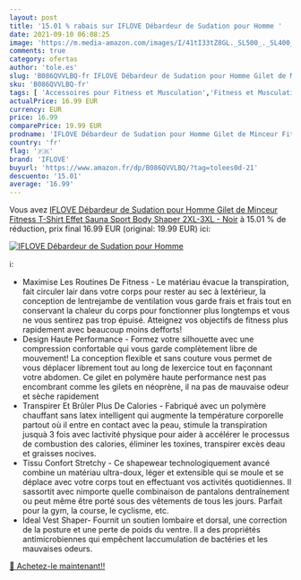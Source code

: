 ```yaml
---
layout: post
title: '15.01 % rabais sur IFLOVE Débardeur de Sudation pour Homme '
date: 2021-09-10 06:08:25
image: 'https://m.media-amazon.com/images/I/41tI33tZ8GL._SL500_._SL400_.jpg'
comments: true
category: ofertas
author: 'tole.es'
slug: 'B086QVVLBQ-fr IFLOVE Débardeur de Sudation pour Homme Gilet de Minceur...'
sku: 'B086QVVLBQ-fr'
tags: [ 'Accessoires pour Fitness et Musculation','Fitness et Musculation','Sports et Loisirs','Vêtements de sudation','iflove', ]
actualPrice: 16.99 EUR
currency: EUR
price: 16.99
comparePrice: 19.99 EUR
prodname: 'IFLOVE Débardeur de Sudation pour Homme Gilet de Minceur Fitness T-Shirt Effet Sauna Sport Body Shaper 2XL-3XL - Noir'
country: 'fr'
flag: '🇫🇷'
brand: 'IFLOVE'
buyurl: 'https://www.amazon.fr/dp/B086QVVLBQ/?tag=tolees0d-21'
descuento: '15.01'
average: '16.99'
---
```


Vous avez [IFLOVE Débardeur de Sudation pour Homme Gilet de Minceur Fitness T-Shirt Effet Sauna Sport Body Shaper 2XL-3XL - Noir](https://www.amazon.fr/dp/B086QVVLBQ/?tag=tolees0d-21)  à  15.01 % de réduction, prix final  16.99 EUR (original: 19.99 EUR) ici:

[![IFLOVE Débardeur de Sudation pour Homme ](https://m.media-amazon.com/images/I/41tI33tZ8GL._SL500_._SL400_.jpg)](https://www.amazon.fr/dp/B086QVVLBQ/?tag=tolees0d-21)

ℹ️:

- Maximise Les Routines De Fitness - Le matériau évacue la transpiration, fait circuler lair dans votre corps pour rester au sec à lextérieur, la conception de lentrejambe de ventilation vous garde frais et frais tout en conservant la chaleur du corps pour fonctionner plus longtemps et vous ne vous sentirez pas trop épuisé. Atteignez vos objectifs de fitness plus rapidement avec beaucoup moins defforts!
- Design Haute Performance - Formez votre silhouette avec une compression confortable qui vous garde complètement libre de mouvement! La conception flexible et sans couture vous permet de vous déplacer librement tout au long de lexercice tout en façonnant votre abdomen. Ce gilet en polymère haute performance nest pas encombrant comme les gilets en néoprène, il na pas de mauvaise odeur et sèche rapidement
- Transpirer Et Brûler Plus De Calories - Fabriqué avec un polymère chauffant sans latex intelligent qui augmente la température corporelle partout où il entre en contact avec la peau, stimule la transpiration jusquà 3 fois avec lactivité physique pour aider à accélérer le processus de combustion des calories, éliminer les toxines, transpirer excès deau et graisses nocives.
- Tissu Confort Stretchy - Ce shapewear technologiquement avancé combine un matériau ultra-doux, léger et extensible qui se moule et se déplace avec votre corps tout en effectuant vos activités quotidiennes. Il sassortit avec nimporte quelle combinaison de pantalons dentraînement ou peut même être porté sous des vêtements de tous les jours. Parfait pour la gym, la course, le cyclisme, etc.
- Ideal Vest Shaper- Fournit un soutien lombaire et dorsal, une correction de la posture et une perte de poids du ventre. Il a des propriétés antimicrobiennes qui empêchent laccumulation de bactéries et les mauvaises odeurs.

[🛒 Achetez-le maintenant!!](https://www.amazon.fr/dp/B086QVVLBQ/?tag=tolees0d-21)

